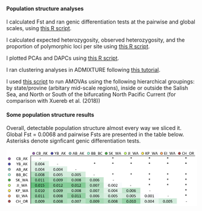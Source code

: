 #### Population structure analyses

I calculated Fst and ran genic differentiation tests at the pairwise and global scales, using [this R script](https://github.com/nclowell/SeaCukes/blob/master/3_pop_structure_analyses/FST_and_genic_diff_tests.R).

I calculated expected heterozygosity, observed heterozygosity, and the proportion of polymorphic loci per site using [this R script](https://github.com/nclowell/SeaCukes/blob/master/3_pop_structure_analyses/get_He_Ho_propPolym_fromGP.R).

I plotted PCAs and DAPCs using [this R script](https://github.com/nclowell/SeaCukes/blob/master/3_pop_structure_analyses/PCA_and_DAPC.R).

I ran clustering analyses in ADMIXTURE following [this tutorial](https://speciationgenomics.github.io/ADMIXTURE/).

I used [this script]() to run AMOVAs using the following hierarchical groupings: by state/provine (arbitary mid-scale regions), inside or outside the Salish Sea, and North or South of the bifurcating North Pacific Current (for comparison with Xuereb et al. (2018))

#### Some population structure results

Overall, detectable population structure almost every way we sliced it. Global Fst = 0.0068 and pairwise Fsts are presented in the table below. Asterisks denote signficant genic differentiation tests.

![fst](https://github.com/nclowell/RAD_sea_cucumbers/blob/master/imgs/pairwise_fst_table.PNG?raw=true)